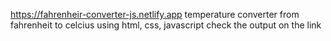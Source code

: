 https://fahrenheir-converter-js.netlify.app
temperature converter from fahrenheit to celcius using html, css, javascript check the output on the link
